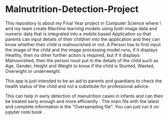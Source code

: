 # Malnutrition-Detection-Project
This repository is about my Final Year project in Computer Science where I and my team create Machine learning models using both image data and numeric data that is integrated into a mobile based Application so that parents can input details  of their children into the application and they can know whether their child is malnourished or not. A Person has to first input the image of the child and the image processing model runs, if it displays Healthy, then no other further action is required, but if it displays Malnourished, then the person must put in the details of the child such as Age, Gender, Height and Weight to know if the child is Stunted, Wasted, Overwight or underweight.

This app is just intended to be an aid to parents and guardians to check the health status of the child and not a substitute for professional advice. 

This can help in early detection of manutrition cases in infants and can then be treated early enough and more efficiently
.
The main file with the latest and complete information is the "Oversampling file".
You can just run it on jupyter note book .

